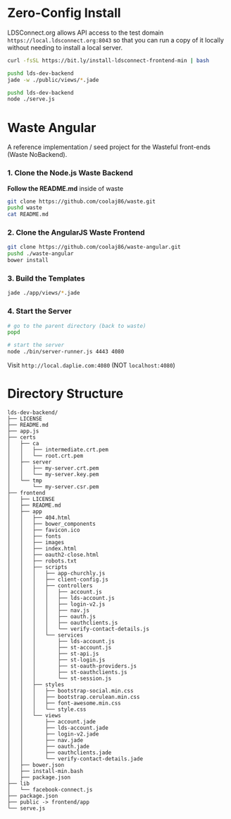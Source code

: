 Zero-Config Install
===================

LDSConnect.org allows API access to the test domain `https://local.ldsconnect.org:8043`
so that you can run a copy of it locally without needing to install a local server.

```bash
curl -fsSL https://bit.ly/install-ldsconnect-frontend-min | bash
```

```bash
pushd lds-dev-backend
jade -w ./public/views/*.jade
```

```bash
pushd lds-dev-backend
node ./serve.js
```


Waste Angular
=============

A reference implementation / seed project for the Wasteful front-ends (Waste NoBackend).

### 1. Clone the Node.js Waste Backend

**Follow the README.md** inside of waste

```bash
git clone https://github.com/coolaj86/waste.git
pushd waste
cat README.md
```

### 2. Clone the AngularJS Waste Frontend

```bash
git clone https://github.com/coolaj86/waste-angular.git
pushd ./waste-angular
bower install
```

### 3. Build the Templates

```bash
jade ./app/views/*.jade
```

### 4. Start the Server

```bash
# go to the parent directory (back to waste)
popd

# start the server
node ./bin/server-runner.js 4443 4080
```

Visit `http://local.daplie.com:4080` (NOT `localhost:4080`)

Directory Structure
===================

```
lds-dev-backend/
├── LICENSE
├── README.md
├── app.js
├── certs
│   ├── ca
│   │   ├── intermediate.crt.pem
│   │   └── root.crt.pem
│   ├── server
│   │   ├── my-server.crt.pem
│   │   └── my-server.key.pem
│   └── tmp
│       └── my-server.csr.pem
├── frontend
│   ├── LICENSE
│   ├── README.md
│   ├── app
│   │   ├── 404.html
│   │   ├── bower_components
│   │   ├── favicon.ico
│   │   ├── fonts
│   │   ├── images
│   │   ├── index.html
│   │   ├── oauth2-close.html
│   │   ├── robots.txt
│   │   ├── scripts
│   │   │   ├── app-churchly.js
│   │   │   ├── client-config.js
│   │   │   ├── controllers
│   │   │   │   ├── account.js
│   │   │   │   ├── lds-account.js
│   │   │   │   ├── login-v2.js
│   │   │   │   ├── nav.js
│   │   │   │   ├── oauth.js
│   │   │   │   ├── oauthclients.js
│   │   │   │   └── verify-contact-details.js
│   │   │   └── services
│   │   │       ├── lds-account.js
│   │   │       ├── st-account.js
│   │   │       ├── st-api.js
│   │   │       ├── st-login.js
│   │   │       ├── st-oauth-providers.js
│   │   │       ├── st-oauthclients.js
│   │   │       └── st-session.js
│   │   ├── styles
│   │   │   ├── bootstrap-social.min.css
│   │   │   ├── bootstrap.cerulean.min.css
│   │   │   ├── font-awesome.min.css
│   │   │   └── style.css
│   │   └── views
│   │       ├── account.jade
│   │       ├── lds-account.jade
│   │       ├── login-v2.jade
│   │       ├── nav.jade
│   │       ├── oauth.jade
│   │       ├── oauthclients.jade
│   │       └── verify-contact-details.jade
│   ├── bower.json
│   ├── install-min.bash
│   ├── package.json
├── lib
│   └── facebook-connect.js
├── package.json
├── public -> frontend/app
└── serve.js
```
